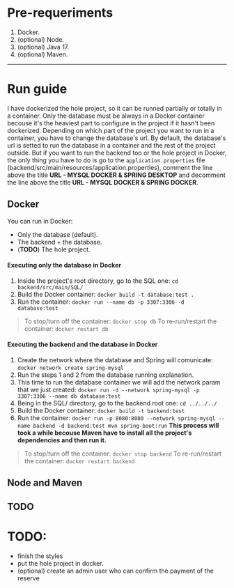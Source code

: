 # Pre-requeriments
1. Docker.
2. (optional) Node.
3. (optional) Java 17.
3. (optional) Maven.
---
# Run guide
I have dockerized the hole project, so it can be runned partially or totally in a container. Only the database must be always in a Docker container becouse it's the heaviest part to configure in the project if it hasn't been dockerized.
Depending on which part of the project you want to run in a container, you have to change the database's url. 
By default, the database's url is setted to run the database in a container and the rest of the project outside.
But if you want to run the backend too or the hole project in Docker, the only thing you have to do is go to the `application.properties` file (backend/src/main/resources/application.properties), comment the line above the title **URL - MYSQL DOCKER & SPRING DESKTOP** and decomment the line above the title **URL - MYSQL DOCKER & SPRING DOCKER**.
## Docker
You can run in Docker:
- Only the database (default).
- The backend + the database.
- (**TODO**) The hole project.
#### Executing only the database in Docker
1. Inside the project's root directory, go to the SQL one:  `cd backend/src/main/SQL/`
2. Build the Docker container: `docker build -t database:test .`
3. Run the container: `docker run --name db -p 3307:3306 -d database:test`
> To stop/turn off the container: `docker stop db`
> To re-run/restart the container: `docker restart db`
#### Executing the backend and the database in Docker
1. Create the network where the database and Spring will comunicate: `docker network create spring-mysql`
2. Run the steps 1 and 2 from the database running explanation. 
3. This time to run the database container we will add the network param that we just created: `docker run -d --network spring-mysql -p 3307:3306 --name db database:test`
4. Being in the SQL/ directory, go to the backend root one: `cd ../../../`
5. Build the Docker container: `docker build -t backend:test`
6. Run the container: `docker run -p 8080:8080 --network spring-mysql --name backend -d backend:test mvn spring-boot:run`
**This process will took a while becouse Maven have to install all the project's dependencies and then run it.**
> To stop/turn off the container: `docker stop backend`
> To re-run/restart the container: `docker restart backend`
## Node and Maven
**TODO**
---
# TODO: 
- finish the styles
- put the hole project in docker.
- (optional) create an admin user who can confirm the payment of the reserve
